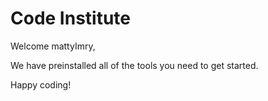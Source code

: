 # Code Institute

Welcome mattyImry,

We have preinstalled all of the tools you need to get started.

Happy coding!